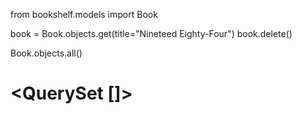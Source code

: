 from bookshelf.models import Book

book = Book.objects.get(title="Nineteed Eighty-Four")
book.delete()

Book.objects.all()
# <QuerySet []>
